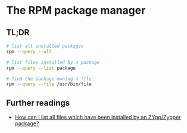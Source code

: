 # The RPM package manager

## TL;DR

```sh
# list all installed packages
rpm --query --all

# list files installed by a package
rpm --query --list package

# find the package owning a file
rpm --query --file /usr/bin/file
```

## Further readings

- [How can I list all files which have been installed by an ZYpp/Zypper package?]

[how can i list all files which have been installed by an zypp/zypper package?]: https://unix.stackexchange.com/questions/162092/how-can-i-list-all-files-which-have-been-installed-by-an-zypp-zypper-package#239944
